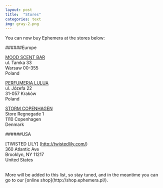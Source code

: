 ```yaml
---
layout: post
title:  "Stores"
categories: text
img: gray-2.png
---
```


You can now buy Ephemera at the stores below:

######Europe

[MOOD SCENT BAR](http://moodscentbar.com/en/)      
ul. Tamka 33  
Warsaw 00-355  
Poland

[PERFUMERIA LULUA](http://www.lulua.pl/en/)  
ul. Józefa 22  
31-057 Kraków  
Poland

[STORM COPENHAGEN](http://www.stormfashion.dk/)  
Store Regnegade 1  
1110 Copenhagen  
Denmark

######USA

[TWISTED LILY] (http://twistedlily.com/)  
360 Atlantic Ave  
Brooklyn, NY 11217  
United States
  
<br>
More will be added to this list, so stay tuned, and in the meantime you can go to our [online shop](http://shop.ephemera.pl/).